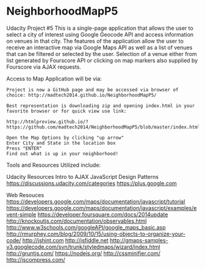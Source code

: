# NeighborhoodMapP5
Udacity Project #5
This is a single-page application that allows the user to select a city of interest using Google Geocode API and access information on venues in that city.
The features of the application allow the user to receive an interactive map via Google Maps API as well as a list of venues that 
can be filtered or selected by the user. Selection of a venue either from list generated by Fourscore API or clicking on map
markers also supplied by Fourscore via AJAX requests.

Access to Map Application will be via:
	
	Project is now a GitHub page and may be accessed via browser of choice: http://madtech2014.github.io/NeighborhoodMapP5/ 

	Best representation is downloading zip and opening index.html in your favorite browser or for quick view use link:	
	
	http://htmlpreview.github.io/?https://github.com/madtech2014/NeighborhoodMapP5/blob/master/index.html
	
	Open the Map Options by clicking "up arrow" 
	Enter City and State in the location box
	Press "ENTER"
	Find out what is up in your neighborhood! 


Tools and Resources Utilized include:

Udacity Resources
  Intro to AJAX
  JavaScript Design Patterns
  https://discussions.udacity.com/categories
  https://plus.google.com
  
Web Resouces
https://developers.google.com/maps/documentation/javascript/tutorial
https://developers.google.com/maps/documentation/javascript/examples/event-simple
https://developer.foursquare.com/docs/2014update
http://knockoutjs.com/documentation/observables.html
http://www.w3schools.com/googleAPI/google_maps_basic.asp
http://rmurphey.com/blog/2009/10/15/using-objects-to-organize-your-code/
http://jshint.com
http://jsfiddle.net
http://gmaps-samples-v3.googlecode.com/svn/trunk/styledmaps/wizard/index.html
http://gruntjs.com/
https://nodejs.org/
http://cssminifier.com/
http://jscompress.com/
